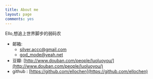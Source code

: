 ```yaml
---
title: About me
layout: page
comments: yes
---
```

  
Ello,想追上世界脚步的弱码农

- 邮箱:
  + silver.accc@gmail.com
  + god_mode@yeah.net
- 豆瓣: [http://www.douban.com/people/luoluoyou/](http://www.douban.com/people/luoluoyou/)
- github : [https://github.com/ellochen](https://github.com/ellochen)      
